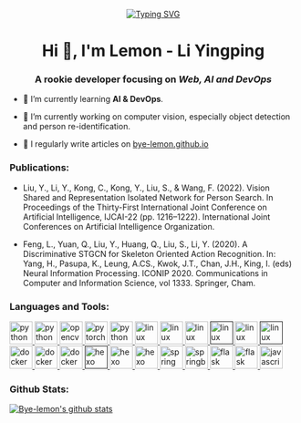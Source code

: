 <p align="center"> <a href="https://git.io/typing-svg"><img src="https://readme-typing-svg.demolab.com?font=Fira+Code&pause=1000&center=true&width=970&lines=I+am+Li+Yingping%2C;a+rookie+developer+focusing+on+Web%2C+AI+and+DevOps.;Happy+hacking!" alt="Typing SVG" /></a></p>

<h1 align="center">Hi 👋, I'm Lemon - Li Yingping</h1>
<h3 align="center">A rookie developer focusing on <em>Web, AI and DevOps</em></h3>

- 🌱 I’m currently learning **AI & DevOps**.

- 🔭 I’m currently working on computer vision, especially object detection and person re-identification.

- 📝 I regularly write articles on [bye-lemon.github.io](bye-lemon.github.io)

<h3 align="left">Publications:</h3>

- Liu, Y., Li, Y., Kong, C., Kong, Y., Liu, S., & Wang, F. (2022). Vision Shared and Representation Isolated Network for Person Search. In Proceedings of the Thirty-First International Joint Conference on Artificial Intelligence, ĲCAI-22 (pp. 1216–1222). International Joint Conferences on Artificial Intelligence Organization.

- Feng, L., Yuan, Q., Liu, Y., Huang, Q., Liu, S., Li, Y. (2020). A Discriminative STGCN for Skeleton Oriented Action Recognition. In: Yang, H., Pasupa, K., Leung, A.CS., Kwok, J.T., Chan, J.H., King, I. (eds) Neural Information Processing. ICONIP 2020. Communications in Computer and Information Science, vol 1333. Springer, Cham. 

<h3 align="left">Languages and Tools:</h3>
<p align="left"> 
  <a href="https://www.python.org" target="_blank" rel="noreferrer"> <img src="https://simpleicons.org/icons/python.svg" alt="python" width="40" height="40"/> </a> 
  <a href="https://www.anaconda.com/" target="_blank" rel="noreferrer"> <img src="https://simpleicons.org/icons/anaconda.svg" alt="python" width="40" height="40"/> </a>
  <a href="https://opencv.org/" target="_blank" rel="noreferrer"> <img src="https://simpleicons.org/icons/opencv.svg" alt="opencv" width="40" height="40"/> </a> 
  <a href="https://pytorch.org/" target="_blank" rel="noreferrer"> <img src="https://simpleicons.org/icons/pytorch.svg" alt="pytorch" width="40" height="40"/> </a> 
  <a href="https://onnx.ai/" target="_blank" rel="noreferrer"> <img src="https://simpleicons.org/icons/onnx.svg" alt="python" width="40" height="40"/> </a>
  <a href="https://www.linux.org/" target="_blank" rel="noreferrer"> <img src="https://simpleicons.org/icons/linux.svg" alt="linux" width="40" height="40"/> </a> 
  <a href="https://ubuntu.com/" target="_blank" rel="noreferrer"> <img src="https://simpleicons.org/icons/ubuntu.svg" alt="linux" width="40" height="40"/> </a> 
  <a href="https://manjaro.org/" target="_blank" rel="noreferrer"> <img src="https://simpleicons.org/icons/manjaro.svg" alt="linux" width="40" height="40"/> </a>
  <a href="" target="_blank" rel="noreferrer"> <img src="https://simpleicons.org/icons/gnubash.svg" alt="linux" width="40" height="40"/> </a>
  <a href="https://www.vim.org/" target="_blank" rel="noreferrer"> <img src="https://simpleicons.org/icons/vim.svg" alt="linux" width="40" height="40"/> </a>
  <a href="" target="_blank" rel="noreferrer"> <img src="https://simpleicons.org/icons/tmux.svg" alt="linux" width="40" height="40"/> </a>
  <a href="https://www.docker.com/" target="_blank" rel="noreferrer"> <img src="https://simpleicons.org/icons/docker.svg" alt="docker" width="40" height="40"/> </a> 
  <a href="https://www.travis-ci.org/" target="_blank" rel="noreferrer"> <img src="https://simpleicons.org/icons/travisci.svg" alt="docker" width="40" height="40"/> </a>
  <a href="https://sentry.io/" target="_blank" rel="noreferrer"> <img src="https://simpleicons.org/icons/sentry.svg" alt="docker" width="40" height="40"/> </a>
  <a href="" target="_blank" rel="noreferrer"> <img src="https://simpleicons.org/icons/markdown.svg" alt="hexo" width="40" height="40"/> </a> 
  <a href="https://hexo.io/" target="_blank" rel="noreferrer"> <img src="https://simpleicons.org/icons/hexo.svg" alt="hexo" width="40" height="40"/> </a>   
  <a href="https://www.jetbrains.com/" target="_blank" rel="noreferrer"> <img src="https://simpleicons.org/icons/jetbrains.svg" alt="hexo" width="40" height="40"/> </a> 
  <a href="https://spring.io/" target="_blank" rel="noreferrer"> <img src="https://simpleicons.org/icons/spring.svg" alt="spring" width="40" height="40"/> </a>
  <a href="https://spring.io/projects/spring-boot" target="_blank" rel="noreferrer"> <img src="https://simpleicons.org/icons/springboot.svg" alt="springboot" width="40" height="40"/> </a>
  <a href="https://flask.palletsprojects.com/" target="_blank" rel="noreferrer"> <img src="https://simpleicons.org/icons/flask.svg" alt="flask" width="40" height="40"/> </a> 
  <a href="https://fastapi.tiangolo.com/" target="_blank" rel="noreferrer"> <img src="https://simpleicons.org/icons/fastapi.svg" alt="flask" width="40" height="40"/> </a> 
  <a href="https://developer.mozilla.org/en-US/docs/Web/JavaScript" target="_blank" rel="noreferrer"> <img src="https://simpleicons.org/icons/javascript.svg" alt="javascript" width="40" height="40"/> </a> 
</p>
<h3 align="left">Github Stats:</h3>

[![Bye-lemon's github stats](https://github-readme-stats.vercel.app/api?username=Bye-lemon)](https://github.com/anuraghazra/github-readme-stats)

